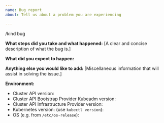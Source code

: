 ```yaml
---
name: Bug report
about: Tell us about a problem you are experiencing

---
```


/kind bug

**What steps did you take and what happened:**
[A clear and concise description of what the bug is.]


**What did you expect to happen:**


**Anything else you would like to add:**
[Miscellaneous information that will assist in solving the issue.]


**Environment:**

- Cluster API version:
- Cluster API Bootstrap Provider Kubeadm version:
- Cluster API Infrastructure Provider version:
- Kubernetes version: (use `kubectl version`):
- OS (e.g. from `/etc/os-release`):
